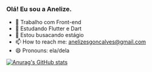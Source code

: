 ### Olá! Eu sou a Anelize.



- 🔭 Trabalho com Front-end
- 🌱 Estudando Flutter e Dart
- 🤔 Estou busacando estágio
- 📫 How to reach me: anelizesgoncalves@gmail.com
- 😄 Pronouns: ela/dela

[![Anurag's GitHub stats](https://github-readme-stats.vercel.app/api?username=anelizesilvaa)](https://github.com/anuraghazra/github-readme-stats)


